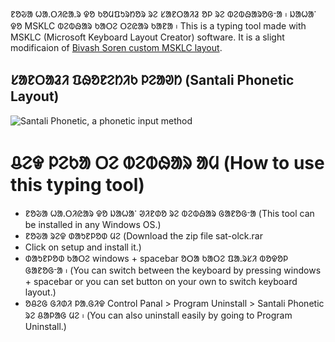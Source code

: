 ᱱᱚᱶᱟ ᱦᱟᱹᱛᱤᱭᱟᱹᱨ ᱫᱚ ᱠᱚᱢᱯᱩᱨᱴᱚᱨ ᱨᱮ ᱥᱟᱱᱛᱟᱤᱲ ᱚᱞ ᱨᱮ ᱵᱮᱵᱷᱟᱨᱚᱜᱼᱟ ᱾ ᱡᱟᱦᱟᱸ ᱫᱚ MSKLC ᱵᱮᱵᱷᱟᱨ ᱠᱟᱛᱮ ᱛᱮᱭᱟᱨ ᱠᱟᱱᱟ ᱾ 
This is a typing tool made with MSKLC (Microsoft Keyboard Layout Creator) software. It is a slight modificaion of [Bivash Soren custom MSKLC layout](https://archive.org/details/OlchikiSoftwareBivashSoren). 


## ᱥᱟᱱᱛᱟᱲᱤ ᱯᱷᱚᱱᱮᱴᱤᱠ ᱞᱮᱟᱣᱴ (Santali Phonetic Layout)

![Santali Phonetic, a phonetic input method](https://github.com/Prasanta-Hembram/Translation-work-list-for-Santali-language/tree/master/Typing%20Tools/Santali_Phonetic.jpg)

# ᱪᱮᱫ ᱞᱮᱠᱟ ᱛᱮ ᱵᱮᱵᱷᱟᱨ ᱟᱢ (How to use this typing tool)
* ᱱᱚᱶᱟ ᱦᱟᱹᱛᱤᱭᱟᱨ ᱫᱚ ᱡᱟᱦᱟᱸ ᱣᱤᱱᱰᱚ ᱨᱮ ᱵᱮᱵᱷᱟᱨ ᱜᱟᱱᱚᱜᱼᱟ (This tool can be installed in any Windows OS.)
* ᱱᱚᱶᱟ ᱨᱮᱫ ᱰᱟᱩᱱᱞᱚᱰ ᱢᱮ (Download the zip file sat-olck.rar
* Click on setup and install it.)
* ᱰᱟᱩᱱᱞᱚᱰ ᱠᱟᱛᱮ windows + spacebar ᱚᱛᱟ ᱠᱟᱛᱮ ᱯᱟᱹᱨᱥᱤ ᱵᱚᱫᱚᱞ ᱜᱟᱱᱚᱜᱼᱟ ᱾ (You can switch between the keyboard by pressing windows + spacebar or you can set button on your own to switch keyboard layout.)
* ᱚᱪᱮᱜ ᱜᱤᱰᱤ ᱞᱟᱹᱜᱤᱫ Control Panal > Program Uninstall > Santali Phonetic ᱨᱮ ᱪᱟᱞᱟᱜ ᱢᱮ ᱾ (You can also uninstall easily by going to Program Uninstall.)

